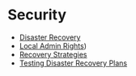 # Security

- [Disaster Recovery](./disaster_recovery.md)
- [Local Admin Rights](./local_admin_rights.md))
- [Recovery Strategies](./recovery_strategies.md)
- [Testing Disaster Recovery Plans](./testing_disaster_recovery_plans.md)

